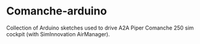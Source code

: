 # Comanche-arduino

Collection of Arduino sketches used to drive A2A Piper Comanche 250 sim cockpit (with SimInnovation AirManager).

